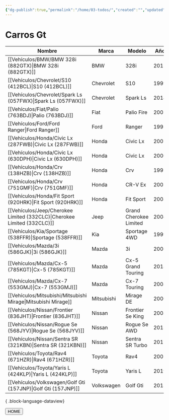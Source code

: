 ```yaml
---
{"dg-publish":true,"permalink":"/home/03-todos/","created":"","updated":""}
---
```




# Carros Gt


| Nombre                                                                     | Marca      | Modelo                 | Año  |
| -------------------------------------------------------------------------- | ---------- | ---------------------- | ---- |
| [[Vehículos/BMW/BMW 328i (882GTX)\|BMW 328i (882GTX)]]                  | BMW        | 328i                   | 2011 |
| [[Vehículos/Chevrolet/S10 (412BCL)\|S10 (412BCL)]]                      | Chevrolet  | S10                    | 1999 |
| [[Vehículos/Chevrolet/Spark Ls (057FWX)\|Spark Ls (057FWX)]]            | Chevrolet  | Spark Ls               | 2014 |
| [[Vehículos/Fiat/Palio (763BDJ)\|Palio (763BDJ)]]                       | Fiat       | Palio Fire             | 2005 |
| [[Vehículos/Ford/Ford Ranger\|Ford Ranger]]                             | Ford       | Ranger                 | 1993 |
| [[Vehículos/Honda/Civic Lx (287FWB)\|Civic Lx (287FWB)]]                | Honda      | Civic Lx               | 2007 |
| [[Vehículos/Honda/Civic Lx (630DPH)\|Civic Lx (630DPH)]]                | Honda      | Civic Lx               | 2000 |
| [[Vehículos/Honda/Crv (138HZB)\|Crv (138HZB)]]                          | Honda      | Crv                    | 1997 |
| [[Vehículos/Honda/Crv (751GMF)\|Crv (751GMF)]]                          | Honda      | CR-V Ex                | 2005 |
| [[Vehículos/Honda/Fit Sport (920HRK)\|Fit Sport (920HRK)]]              | Honda      | Fit Sport              | 2008 |
| [[Vehículos/Jeep/Cherokee Límited (332CLC)\|Cherokee Límited (332CLC)]] | Jeep       | Grand Cherokee Limited | 2004 |
| [[Vehículos/Kia/Sportage (538FFR)\|Sportage (538FFR)]]                  | Kia        | Sportage 4WD           | 1999 |
| [[Vehículos/Mazda/3i (586GJK)\|3i (586GJK)]]                            | Mazda      | 3i                     | 2006 |
| [[Vehículos/Mazda/Cx-5 (785KGT)\|Cx-5 (785KGT)]]                        | Mazda      | Cx-5 Grand Touring     | 2018 |
| [[Vehículos/Mazda/Cx-7 (553GMJ)\|Cx-7 (553GMJ)]]                        | Mazda      | Cx-7 Touring           | 2008 |
| [[Vehículos/Mitsubishi/Mitsubishi Mirage\|Mitsubishi Mirage]]           | Mitsubishi | Mirage DE              | 2000 |
| [[Vehículos/Nissan/Frontier (836JHT)\|Frontier (836JHT)]]               | Nissan     | Frontier Se King       | 2008 |
| [[Vehículos/Nissan/Rogue Se (568JYV)\|Rogue Se (568JYV)]]               | Nissan     | Rogue Se AWD           | 2013 |
| [[Vehículos/Nissan/Sentra SR (321KBN)\|Sentra SR (321KBN)]]             | Nissan     | Sentra SR Turbo        | 2017 |
| [[Vehículos/Toyota/Rav4 (671HZR)\|Rav4 (671HZR)]]                       | Toyota     | Rav4                   | 2001 |
| [[Vehículos/Toyota/Yaris L (424KLP)\|Yaris L (424KLP)]]                 | Toyota     | Yaris L                | 2019 |
| [[Vehículos/Volkswagen/Golf Gti (157JNP)\|Golf Gti (157JNP)]]           | Volkswagen | Golf Gti               | 2013 |

{ .block-language-dataview}

<a href="obsidian://open?vault=Carros%20Gt&file=Home%2FHome"><button class="btn success">HOME</button></a>

